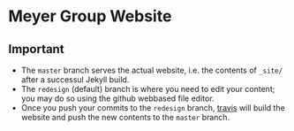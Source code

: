 # Meyer Group Website

## Important

- The `master` branch serves the actual website, i.e. the contents of `_site/` after a successul Jekyll build.
- The `redesign` (default) branch is where you need to edit your content; you may do so using the github webbased file editor.
- Once you push your commits to the `redesign` branch, [travis](https://travis-ci.org/meyer-group/) will build the website and push the new contents to the `master` branch. 
